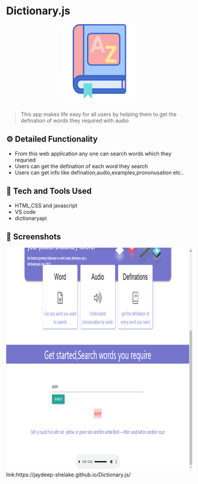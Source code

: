 # Dictionary.js

<div align="center">
  <img width="200px" src="dic.png"/>
</div>
<br>

> This app makes life easy for all users by helping them to get the defination of words they required with audio 


## ⚙️ Detailed Functionality
* From this web application any one can search words which they requried 
* Users can get the defination of each word  they search
* Users can get  info like defination,audio,examples,prononusation etc..
 
## 🚀 Tech and Tools Used

* HTML,CSS and javascript
* VS code
* dictionaryapi

## 📸 Screenshots

<img src="sanpshot.png" width="800px" height="600px">
link:https://jaydeep-shelake.github.io/Dictionary.js/
